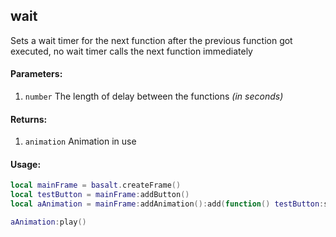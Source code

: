 ## wait
Sets a wait timer for the next function after the previous function got executed, no wait timer calls the next function immediately
#### Parameters: 
1. `number` The length of delay between the functions _(in seconds)_

#### Returns: 
1. `animation` Animation in use

#### Usage:
```lua
local mainFrame = basalt.createFrame()
local testButton = mainFrame:addButton()
local aAnimation = mainFrame:addAnimation():add(function() testButton:setPosition(3,3) end):wait(1):add(function() testButton:setPosition(1,1,"r") end):wait(2):add(function() testButton:setPosition(1,1,"r") end)

aAnimation:play()
```
